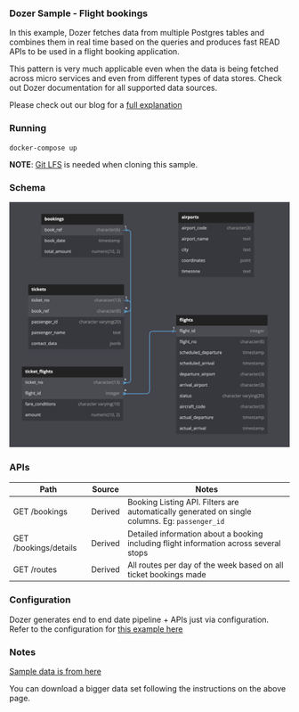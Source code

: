 ### Dozer Sample - Flight bookings
In this example, Dozer fetches data from multiple Postgres tables and combines them in real time based on the queries and produces fast READ APIs to be used in a flight booking application. 


This pattern is very much applicable even when the data is being fetched across micro services and even from different types of data stores. Check out Dozer documentation for all supported data sources. 

Please check out our blog for a [full explanation](https://getdozer.io/blog/microservices)

### Running 

```
docker-compose up
```

**NOTE**: [Git LFS](https://docs.github.com/en/repositories/working-with-files/managing-large-files/installing-git-large-file-storage) is needed when cloning this sample.

### Schema

![Image](images/schema.png)

### APIs 
| Path                  | Source  | Notes                                                                                          |
| --------------------- | ------- | ---------------------------------------------------------------------------------------------- |
| GET /bookings         | Derived | Booking Listing API. Filters are automatically generated on single columns. Eg: `passenger_id` |
| GET /bookings/details | Derived | Detailed information about a booking including flight information across several stops         |
| GET /routes           | Derived | All routes per day of the week based on all ticket bookings made                               |

### Configuration
Dozer generates end to end date pipeline + APIs just via configuration. Refer to the configuration for [this example here](./dozer-config.yaml)

###  Notes
[Sample data is from here](https://postgrespro.com/docs/postgrespro/10/demodb-bookings-installation)

You can download a bigger data set following the instructions on the above page. 
